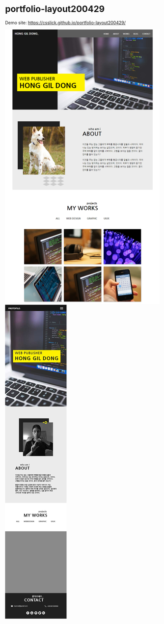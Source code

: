 # portfolio-layout200429

Demo site: https://csslick.github.io/portfolio-layout200429/

![포트폴리오 레이아웃 PC](./screencapture-127-0-0-1-5500-2020-04-29-17_53_22.png)
![포트폴리오 레이아웃 모바일](./mobile.jpg)
